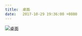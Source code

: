 ```yaml
---
title:  桌面
date:   2017-10-29 19:36:00 +0800
---
```


![桌面](https://data.yunbin.xyz/blog/2017/10/201710291936551509277015.jpg)

